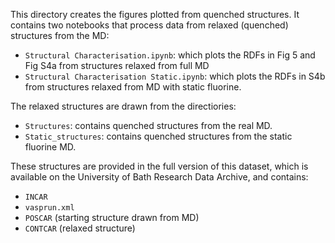 This directory creates the figures plotted from quenched structures. It contains two notebooks that process data from relaxed (quenched) structures from the MD:

- `Structural Characterisation.ipynb`: which plots the RDFs in Fig 5 and Fig S4a from structures relaxed from full MD
- `Structural Characterisation Static.ipynb`: which plots the RDFs in S4b from structures relaxed from MD with static fluorine.

The relaxed structures are drawn from the directiories:
- `Structures`: contains quenched structures from the real MD.
- `Static_structures`: contains quenched structures from the static fluorine MD.

These structures are provided in the full version of this dataset, which is available on the University of Bath Research Data Archive, and contains:

- `INCAR`
- `vasprun.xml`
- `POSCAR` (starting structure drawn from MD)
- `CONTCAR` (relaxed structure)
